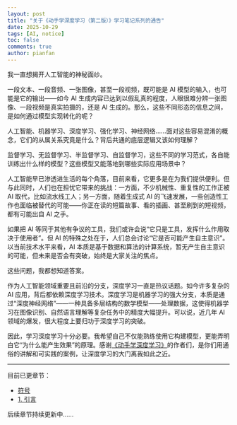 ```yaml
---
layout: post
title: "关于《动手学深度学习（第二版）》学习笔记系列的通告"
date: 2025-10-29
tags: [AI, notice]
toc: false
comments: true
author: pianfan
---
```


我一直想揭开人工智能的神秘面纱。

一段文本、一段音频、一张图像，甚至一段视频，既可能是 AI 模型的输入，也可能是它的输出——如今 AI 生成内容已达到以假乱真的程度，人眼很难分辨一张图像、一段视频是真实拍摄的，还是 AI 生成的。那么，这些不同形态的信息之间，是如何通过模型实现转化的呢？

人工智能、机器学习、深度学习、强化学习、神经网络……面对这些容易混淆的概念，它们的从属关系究竟是什么？背后共通的底层逻辑又该如何理解？

监督学习、无监督学习、半监督学习、自监督学习，这些不同的学习范式，各自能训练出什么样的模型？这些模型又能落地到哪些实际应用场景中？

人工智能早已渗透进生活的每个角落，目前来看，它更多是在为我们提供便利。但与此同时，人们也在担忧它带来的挑战：一方面，不少机械性、重复性的工作正被 AI 取代，比如流水线工人；另一方面，随着生成式 AI 的飞速发展，一些创造性工作也面临被替代的可能——你正在读的短篇故事、看的插画、甚至刷到的短视频，都有可能出自 AI 之手。

如果把 AI 等同于其他有争议的工具，我们或许会说“它只是工具，发挥什么作用取决于使用者”。但 AI 的特殊之处在于，人们总会讨论“它是否可能产生自主意识”。以当前技术水平来看，AI 本质是基于数据和算法的计算系统，暂无产生自主意识的可能，但未来是否会有突破，始终是大家关注的焦点。

这些问题，我都想知道答案。

作为人工智能领域重要且前沿的分支，深度学习一直是热议话题。如今许多复杂的 AI 应用，背后都依赖深度学习技术。深度学习是机器学习的强大分支，本质是通过“深度神经网络”——一种具备多层结构的数学模型——处理数据，这使得机器学习在图像识别、自然语言理解等复杂任务中的精度大幅提升。可以说，近几年 AI 领域的爆发，很大程度上要归功于深度学习的突破。

因此，学习深度学习十分必要。我希望自己不仅能熟练使用它构建模型，更能弄明白它“为什么能产生效果”的原理。感谢[《动手学深度学习》](https://zh.d2l.ai/)的作者们，是你们用通俗的讲解和可实践的案例，让深度学习的大门离我如此之近。

---

目前已更章节：
- [符号](https://pianfan.github.io/d2l_notation/)
- [1. 引言](https://pianfan.github.io/d2l_introduction/)

后续章节持续更新中……
